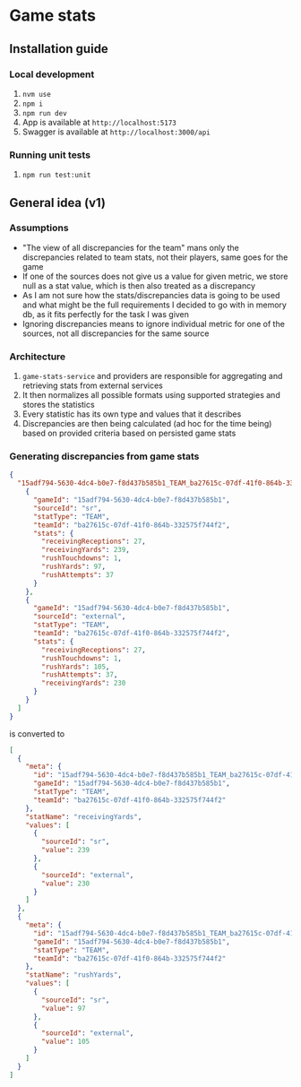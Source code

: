 # Game stats

## Installation guide

### Local development

1. `nvm use`
2. `npm i`
3. `npm run dev`
4. App is available at `http://localhost:5173`
5. Swagger is available at `http://localhost:3000/api`

### Running unit tests

1. `npm run test:unit`

## General idea (v1)

### Assumptions

- "The view of all discrepancies for the team" mans only the discrepancies related to team stats, not their players, same goes for the game
- If one of the sources does not give us a value for given metric, we store null as a stat value, which is then also treated as a discrepancy
- As I am not sure how the stats/discrepancies data is going to be used and what might be the full requirements I decided to go with in memory db, as it fits perfectly for the task I was given
- Ignoring discrepancies means to ignore individual metric for one of the sources, not all discrepancies for the same source

### Architecture

1. `game-stats-service` and providers are responsible for aggregating and retrieving stats from external services
2. It then normalizes all possible formats using supported strategies and stores the statistics
3. Every statistic has its own type and values that it describes
4. Discrepancies are then being calculated (ad hoc for the time being) based on provided criteria based on persisted game stats

### Generating discrepancies from game stats

```json
{
  "15adf794-5630-4dc4-b0e7-f8d437b585b1_TEAM_ba27615c-07df-41f0-864b-332575f744f2": [
    {
      "gameId": "15adf794-5630-4dc4-b0e7-f8d437b585b1",
      "sourceId": "sr",
      "statType": "TEAM",
      "teamId": "ba27615c-07df-41f0-864b-332575f744f2",
      "stats": {
        "receivingReceptions": 27,
        "receivingYards": 239,
        "rushTouchdowns": 1,
        "rushYards": 97,
        "rushAttempts": 37
      }
    },
    {
      "gameId": "15adf794-5630-4dc4-b0e7-f8d437b585b1",
      "sourceId": "external",
      "statType": "TEAM",
      "teamId": "ba27615c-07df-41f0-864b-332575f744f2",
      "stats": {
        "receivingReceptions": 27,
        "rushTouchdowns": 1,
        "rushYards": 105,
        "rushAttempts": 37,
        "receivingYards": 230
      }
    }
  ]
}
```

is converted to

```json
[
  {
    "meta": {
      "id": "15adf794-5630-4dc4-b0e7-f8d437b585b1_TEAM_ba27615c-07df-41f0-864b-332575f744f2_receivingYards",
      "gameId": "15adf794-5630-4dc4-b0e7-f8d437b585b1",
      "statType": "TEAM",
      "teamId": "ba27615c-07df-41f0-864b-332575f744f2"
    },
    "statName": "receivingYards",
    "values": [
      {
        "sourceId": "sr",
        "value": 239
      },
      {
        "sourceId": "external",
        "value": 230
      }
    ]
  },
  {
    "meta": {
      "id": "15adf794-5630-4dc4-b0e7-f8d437b585b1_TEAM_ba27615c-07df-41f0-864b-332575f744f2_rushYards",
      "gameId": "15adf794-5630-4dc4-b0e7-f8d437b585b1",
      "statType": "TEAM",
      "teamId": "ba27615c-07df-41f0-864b-332575f744f2"
    },
    "statName": "rushYards",
    "values": [
      {
        "sourceId": "sr",
        "value": 97
      },
      {
        "sourceId": "external",
        "value": 105
      }
    ]
  }
]
```
